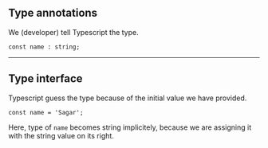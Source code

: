 ## Type annotations

We (developer) tell Typescript the type.

`const name : string;`

---

## Type interface

Typescript guess the type because of the initial value we have provided.

`const name = 'Sagar';`

Here, type of `name` becomes string implicitely, because we are assigning it with the string value on its right.
